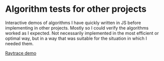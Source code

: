 # Algorithm tests for other projects

Interactive demos of algorithms I have quickly written in JS before implementing in other projects.
Mostly so I could verify the algorithms worked as I expected. Not necessarily implemented in the most efficient or optimal way, but in a way that was suitable for the situation in which I needed them.  

[Raytrace demo](http://static1.natfaulk.com/statics/algorithm_tests/raytrace/raytrace.html)